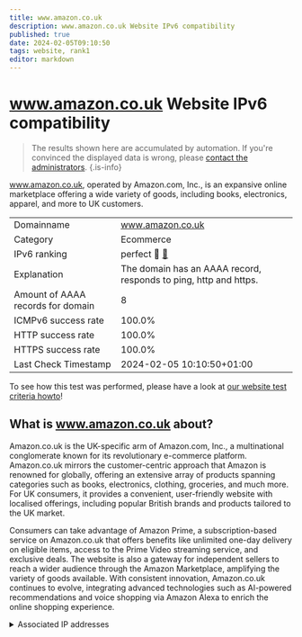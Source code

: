 ```yaml
---
title: www.amazon.co.uk
description: www.amazon.co.uk Website IPv6 compatibility
published: true
date: 2024-02-05T09:10:50
tags: website, rank1
editor: markdown
---
```


# www.amazon.co.uk Website IPv6 compatibility

> The results shown here are accumulated by automation. If you're convinced the displayed data is wrong, please [contact the administrators](/howto/chat). 
{.is-info}

www.amazon.co.uk, operated by Amazon.com, Inc., is an expansive online marketplace offering a wide variety of goods, including books, electronics, apparel, and more to UK customers.


|   |   |
| - | - |
| Domainname | www.amazon.co.uk
| Category | Ecommerce |
| IPv6 ranking | perfect :1st_place_medal: [🔗](/howto/ranking) |
| Explanation | The domain has an AAAA record, responds to ping, http and https. |
| Amount of AAAA records for domain | 8 |
| ICMPv6 success rate | 100.0%|
| HTTP success rate | 100.0% |
| HTTPS success rate | 100.0% |
| Last Check Timestamp | 2024-02-05 10:10:50+01:00 |

To see how this test was performed, please have a look at [our website test criteria howto](/howto/testcriteria/website)!


## What is www.amazon.co.uk about?
Amazon.co.uk is the UK-specific arm of Amazon.com, Inc., a multinational conglomerate known for its revolutionary e-commerce platform. Amazon.co.uk mirrors the customer-centric approach that Amazon is renowned for globally, offering an extensive array of products spanning categories such as books, electronics, clothing, groceries, and much more. For UK consumers, it provides a convenient, user-friendly website with localised offerings, including popular British brands and products tailored to the UK market.

Consumers can take advantage of Amazon Prime, a subscription-based service on Amazon.co.uk that offers benefits like unlimited one-day delivery on eligible items, access to the Prime Video streaming service, and exclusive deals. The website is also a gateway for independent sellers to reach a wider audience through the Amazon Marketplace, amplifying the variety of goods available. With consistent innovation, Amazon.co.uk continues to evolve, integrating advanced technologies such as AI-powered recommendations and voice shopping via Amazon Alexa to enrich the online shopping experience.



<details>
<summary>Associated IP addresses</summary>

2600:9000:224a:3600:15:c9dc:593:6781

2600:9000:224a:bc00:15:c9dc:593:6781

2600:9000:224a:4c00:15:c9dc:593:6781

2600:9000:224a:1000:15:c9dc:593:6781

2600:9000:224a:9400:15:c9dc:593:6781

2600:9000:224a:3c00:15:c9dc:593:6781

2600:9000:224a:f000:15:c9dc:593:6781

2600:9000:224a:5e00:15:c9dc:593:6781

</details>
